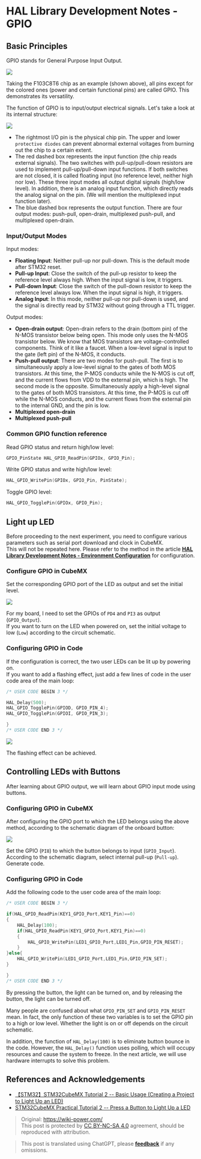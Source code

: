 # HAL Library Development Notes - GPIO

## Basic Principles

GPIO stands for General Purpose Input Output.

![](https://wiki-media-1253965369.cos.ap-guangzhou.myqcloud.com/img/20200615205256.jpg)

Taking the F103C8T6 chip as an example (shown above), all pins except for the colored ones (power and certain functional pins) are called GPIO. This demonstrates its versatility.

The function of GPIO is to input/output electrical signals. Let's take a look at its internal structure:

![](https://wiki-media-1253965369.cos.ap-guangzhou.myqcloud.com/img/20200615211744.jpg)

- The rightmost I/O pin is the physical chip pin. The upper and lower `protective diodes` can prevent abnormal external voltages from burning out the chip to a certain extent.
- The red dashed box represents the input function (the chip reads external signals). The two switches with pull-up/pull-down resistors are used to implement pull-up/pull-down input functions. If both switches are not closed, it is called floating input (no reference level, neither high nor low). These three input modes all output digital signals (high/low level). In addition, there is an analog input function, which directly reads the analog signal on the pin. (We will mention the multiplexed input function later).
- The blue dashed box represents the output function. There are four output modes: push-pull, open-drain, multiplexed push-pull, and multiplexed open-drain.

### Input/Output Modes

Input modes:

- **Floating Input**: Neither pull-up nor pull-down. This is the default mode after STM32 reset.
- **Pull-up Input**: Close the switch of the pull-up resistor to keep the reference level always high. When the input signal is low, it triggers.
- **Pull-down Input**: Close the switch of the pull-down resistor to keep the reference level always low. When the input signal is high, it triggers.
- **Analog Input**: In this mode, neither pull-up nor pull-down is used, and the signal is directly read by STM32 without going through a TTL trigger.

Output modes:

- **Open-drain output**: Open-drain refers to the drain (bottom pin) of the N-MOS transistor below being open. This mode only uses the N-MOS transistor below. We know that MOS transistors are voltage-controlled components. Think of it like a faucet. When a low-level signal is input to the gate (left pin) of the N-MOS, it conducts.
- **Push-pull output**: There are two modes for push-pull. The first is to simultaneously apply a low-level signal to the gates of both MOS transistors. At this time, the P-MOS conducts while the N-MOS is cut off, and the current flows from VDD to the external pin, which is high. The second mode is the opposite. Simultaneously apply a high-level signal to the gates of both MOS transistors. At this time, the P-MOS is cut off while the N-MOS conducts, and the current flows from the external pin to the internal GND, and the pin is low.
- **Multiplexed open-drain**
- **Multiplexed push-pull**

### Common GPIO function reference

Read GPIO status and return high/low level:

```c
GPIO_PinState HAL_GPIO_ReadPin(GPIOx, GPIO_Pin);
```

Write GPIO status and write high/low level:

```c
HAL_GPIO_WritePin(GPIOx, GPIO_Pin, PinState);
```

Toggle GPIO level:

```c
HAL_GPIO_TogglePin(GPIOx, GPIO_Pin);
```

## Light up LED

Before proceeding to the next experiment, you need to configure various parameters such as serial port download and clock in CubeMX.  
This will not be repeated here. Please refer to the method in the article [**HAL Library Development Notes - Environment Configuration**](https://wiki-power.com/en/HAL%E5%BA%93%E5%BC%80%E5%8F%91%E7%AC%94%E8%AE%B0-%E7%8E%AF%E5%A2%83%E9%85%8D%E7%BD%AE) for configuration.

### Configure GPIO in CubeMX

Set the corresponding GPIO port of the LED as output and set the initial level.

![](https://wiki-media-1253965369.cos.ap-guangzhou.myqcloud.com/img/20210205150422.png)

For my board, I need to set the GPIOs of `PD4` and `PI3` as output (`GPIO_Output`).  
If you want to turn on the LED when powered on, set the initial voltage to low (`Low`) according to the circuit schematic.

### Configuring GPIO in Code

If the configuration is correct, the two user LEDs can be lit up by powering on.  
If you want to add a flashing effect, just add a few lines of code in the user code area of the main loop:

```c title="main.c"
/* USER CODE BEGIN 3 */

HAL_Delay(500);
HAL_GPIO_TogglePin(GPIOD, GPIO_PIN_4);
HAL_GPIO_TogglePin(GPIOI, GPIO_PIN_3);

}
/* USER CODE END 3 */
```

![](https://wiki-media-1253965369.cos.ap-guangzhou.myqcloud.com/img/20210205151322.png)

The flashing effect can be achieved.

## Controlling LEDs with Buttons

After learning about GPIO output, we will learn about GPIO input mode using buttons.

### Configuring GPIO in CubeMX

After configuring the GPIO port to which the LED belongs using the above method, according to the schematic diagram of the onboard button:

![](https://wiki-media-1253965369.cos.ap-guangzhou.myqcloud.com/img/20210205150422.png)

Set the GPIO (`PI8`) to which the button belongs to input (`GPIO_Input`). According to the schematic diagram, select internal pull-up (`Pull-up`). Generate code.

### Configuring GPIO in Code

Add the following code to the user code area of the main loop:

```c title="main.c"
/* USER CODE BEGIN 3 */

if(HAL_GPIO_ReadPin(KEY1_GPIO_Port,KEY1_Pin)==0)
{
	HAL_Delay(100);
	if(HAL_GPIO_ReadPin(KEY1_GPIO_Port,KEY1_Pin)==0)
	{
		HAL_GPIO_WritePin(LED1_GPIO_Port,LED1_Pin,GPIO_PIN_RESET);
	}
}else{
	HAL_GPIO_WritePin(LED1_GPIO_Port,LED1_Pin,GPIO_PIN_SET);
}

}
/* USER CODE END 3 */
```

By pressing the button, the light can be turned on, and by releasing the button, the light can be turned off.

Many people are confused about what `GPIO_PIN_SET` and `GPIO_PIN_RESET` mean. In fact, the only function of these two variables is to set the GPIO pin to a high or low level. Whether the light is on or off depends on the circuit schematic.

In addition, the function of `HAL_Delay(100)` is to eliminate button bounce in the code. However, the `HAL_Delay()` function uses polling, which will occupy resources and cause the system to freeze. In the next article, we will use hardware interrupts to solve this problem.

## References and Acknowledgements

- [【STM32】STM32CubeMX Tutorial 2 -- Basic Usage (Creating a Project to Light Up an LED)](https://blog.csdn.net/as480133937/article/details/98947162)
- [STM32CubeMX Practical Tutorial 2 -- Press a Button to Light Up a LED](https://blog.csdn.net/weixin_43892323/article/details/104343933)

> Original: <https://wiki-power.com/>  
> This post is protected by [CC BY-NC-SA 4.0](https://creativecommons.org/licenses/by/4.0/deed.en) agreement, should be reproduced with attribution.

> This post is translated using ChatGPT, please [**feedback**](https://github.com/linyuxuanlin/Wiki_MkDocs/issues/new) if any omissions.